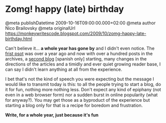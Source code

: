 # Zomg! happy (late) birthday

@meta publishDatetime 2009-10-16T09:00:00.000+02:00
@meta author Nico Brailovsky
@meta originalUrl https://monkeywritescode.blogspot.com/2009/10/zomg-happy-late-birthday.html

Can't believe it... **a whole year has gone by** and I didn't even notice. The [frist psot](blog_md/2008/1009_self.start.md) was over a year ago and now with over a hundred posts in the archives, a [second blog](/blog_md/youfoundadeadlink.md) [spanish only] starting, many changes in the directions of the articles and a timidly and ever quiet growing reader base, I can say I didn't learn anything at all from the experience.

I bet that's not the kind of speech you were expecting but the message I would like to transmit today is this: to all the people trying to start a blog, do it for fun, nothing more nothing less. Don't expect any kind of epiphany (not even in a web browser form) nor a sudden burst in online popularity (what for anyway?). You may get those as a byproduct of the experience but starting a blog only for that is a recipe for boredom and frustration.

**Write, for a whole year, just because it's fun**

